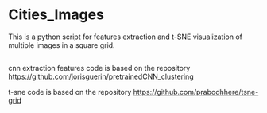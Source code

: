 # Cities_Images

This is a python script for features extraction and t-SNE visualization of multiple images in a square grid.

## 

cnn extraction features code is based on the repository https://github.com/jorisguerin/pretrainedCNN_clustering

t-sne code is based on the repository https://github.com/prabodhhere/tsne-grid
